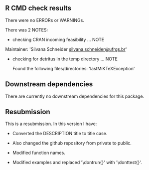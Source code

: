 ## R CMD check results
There were no ERRORs or WARNINGs. 

There was 2 NOTES:

* checking CRAN incoming feasibility ... NOTE

Maintainer: 'Silvana Schneider <silvana.schneider@ufrgs.br>'

* checking for detritus in the temp directory ... NOTE

  Found the following files/directories:
    'lastMiKTeXException'
    
## Downstream dependencies
There are currently no downstream dependencies for this package.

## Resubmission
This is a resubmission. In this version I have:

* Converted the DESCRIPTION title to title case.

* Also changed the github repository from private to public.

* Modified function names.

* Modified examples and replaced '\dontrun{}' with '\donttest{}'.
